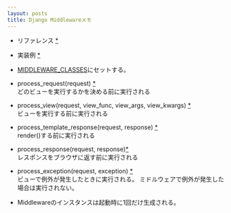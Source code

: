 ```yaml
---
layout: posts
title: Django Middlewareメモ
---
```

* リファレンス [*](https://docs.djangoproject.com/en/stable/topics/http/middleware/)
  
* 実装例  [*](https://docs.djangoproject.com/en/stable/ref/middleware/)   
  
* [MIDDLEWARE_CLASSES](https://docs.djangoproject.com/en/stable/ref/settings/#std:setting-MIDDLEWARE_CLASSES)にセットする。
  
* process_request(request) [*](https://docs.djangoproject.com/en/1.8/topics/http/middleware/#process_request)  
どのビューを実行するかを決める前に実行される  

* process_view(request, view_func, view_args, view_kwargs) [*](https://docs.djangoproject.com/en/1.8/topics/http/middleware/#process_view)   
ビューを実行する前に実行される     

* process_template_response(request, response) [*](https://docs.djangoproject.com/en/1.8/topics/http/middleware/#process_template_response)    
render()する前に実行される     

* process_response(request, response)[*](https://docs.djangoproject.com/en/1.8/topics/http/middleware/#process_response)    
レスポンスをブラウザに返す前に実行される    

* process_exception(request, exception) [*](https://docs.djangoproject.com/en/1.8/topics/http/middleware/#process-exception)  
ビューで例外が発生したときに実行される。
ミドルウェアで例外が発生した場合は実行されない。    

* Middlewareのインスタンスは起動時に1回だけ生成される。       
